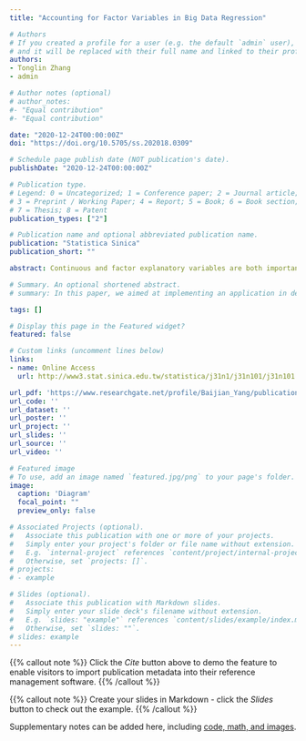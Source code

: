 ```yaml
---
title: "Accounting for Factor Variables in Big Data Regression"

# Authors
# If you created a profile for a user (e.g. the default `admin` user), write the username (folder name) here 
# and it will be replaced with their full name and linked to their profile.
authors:
- Tonglin Zhang
- admin

# Author notes (optional)
# author_notes:
#- "Equal contribution"
#- "Equal contribution"

date: "2020-12-24T00:00:00Z"
doi: "https://doi.org/10.5705/ss.202018.0309"

# Schedule page publish date (NOT publication's date).
publishDate: "2020-12-24T00:00:00Z"

# Publication type.
# Legend: 0 = Uncategorized; 1 = Conference paper; 2 = Journal article;
# 3 = Preprint / Working Paper; 4 = Report; 5 = Book; 6 = Book section;
# 7 = Thesis; 8 = Patent
publication_types: ["2"]

# Publication name and optional abbreviated publication name.
publication: "Statistica Sinica"
publication_short: ""

abstract: Continuous and factor explanatory variables are both important in linear regressions. To fit a linear model using factor variables, the traditional implementation of the least squares approach defines a number of dummy variables. However, this approach is difficult to apply to big data because the size of the design matrix can be inflated significantly by a factor variable, even if the number of factor levels is only moderately large. By treating the factor variable as an index, this study proposes a new approach, called the index least squares approach, to overcome this difficulty. Combined with the technique of scanning data by rows, the index least squares approach can provide exact solutions simultaneously to a group of linear models with factor variables. Therefore, it avoids the memory barrier caused by the size of the design matrix. Because the memory needed is unrelated to the number of observations, the index least squares approach can be used even when the size of a massive data set is hundreds of times higher than the memory available to the computing system.

# Summary. An optional shortened abstract.
# summary: In this paper, we aimed at implementing an application in detecting fire and other critical ground-based objects in a wildfire event using high resolution aerial images. We propose a well annotated fire dataset with 1400 4K images. We also present a coarse-to-fine strategy to deal with the 4K images, which achieves high accuracy while maintaining fast speeds. Our methods can also be added to different backbones in object detection methods and extended to deal with high resolution images. Ongoing and future research objectives involve expansion of the UAS wildfire imagery collection, and working with a UAS platforms equipped with more powerful CPUs and GPUs. Fusing data collected from multiple types of sensors can provide additional wisdom in wildfire fighting scenarios. Additional Machine Learning approaches, especially a hybrid approach that combines signal processing with deep learning, will be investigated to discover a faster and more accurate technique to identify small objects of interests and objects with irregular boundaries in high definition videos and images.

tags: []

# Display this page in the Featured widget?
featured: false

# Custom links (uncomment lines below)
links:
- name: Online Access
  url: http://www3.stat.sinica.edu.tw/statistica/j31n1/j31n101/j31n101.html

url_pdf: 'https://www.researchgate.net/profile/Baijian_Yang/publication/338298311_Accounting_for_Factor_Variables_in_Big_Data_Regression/links/5eb305f0299bf152d6a1a9d7/Accounting-for-Factor-Variables-in-Big-Data-Regression.pdf'
url_code: ''
url_dataset: ''
url_poster: ''
url_project: ''
url_slides: ''
url_source: ''
url_video: ''

# Featured image
# To use, add an image named `featured.jpg/png` to your page's folder. 
image:
  caption: 'Diagram'
  focal_point: ""
  preview_only: false

# Associated Projects (optional).
#   Associate this publication with one or more of your projects.
#   Simply enter your project's folder or file name without extension.
#   E.g. `internal-project` references `content/project/internal-project/index.md`.
#   Otherwise, set `projects: []`.
# projects:
# - example

# Slides (optional).
#   Associate this publication with Markdown slides.
#   Simply enter your slide deck's filename without extension.
#   E.g. `slides: "example"` references `content/slides/example/index.md`.
#   Otherwise, set `slides: ""`.
# slides: example
---
```


{{% callout note %}}
Click the *Cite* button above to demo the feature to enable visitors to import publication metadata into their reference management software.
{{% /callout %}}

{{% callout note %}}
Create your slides in Markdown - click the *Slides* button to check out the example.
{{% /callout %}}

Supplementary notes can be added here, including [code, math, and images](https://wowchemy.com/docs/writing-markdown-latex/).

